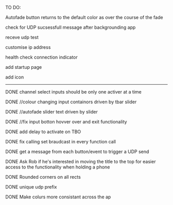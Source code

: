 TO DO:

Autofade button returns to the default color as over the course of the fade


check for UDP sucsessfull message after backgrounding app

receve udp test

customise ip address

health check connection indicator

add startup page

add icon

---
DONE channel select inputs should be only one activer at a time

DONE //colour changing input containors driven by tbar slider

DONE //autofade slider text driven by slider

DONE //fix input botton hovver over and exit functionality

DONE add delay to activate on TBO

DONE fix calling set braudcast in every function call

DONE get a message from each button/event to trigger a UDP send

DONE Ask Rob if he's interested in moving the title to the top for easier access to the functionality when holding a phone

DONE Rounded corners on all rects

DONE unique udp prefix

DONE Make colurs more consistant across the ap

